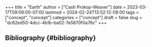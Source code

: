 +++
title = "Earth"
author = ["Cash Prokop-Weaver"]
date = 2023-03-17T09:09:00-07:00
lastmod = 2024-02-24T13:52:12-08:00
tags = ["concept", "concept"]
categories = ["concept"]
draft = false
slug = "dc62ed50-4dcc-4b1b-ba02-7e5870f0a76c"
+++

## Bibliography {#bibliography}

<style>.csl-entry{text-indent: -1.5em; margin-left: 1.5em;}</style><div class="csl-bib-body">
</div>
